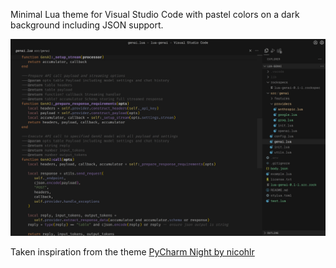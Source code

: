 Minimal Lua theme for Visual Studio Code with pastel colors on a dark background including JSON support.

![lua_eclipse-vsc_theme-screenshot](https://raw.githubusercontent.com/emilrueh/lua-vsc-theme/refs/heads/main/screenshots/lua-eclipse.png)

Taken inspiration from the theme [PyCharm Night by nicohlr](https://github.com/nicohlr/vscode-pycharm-theme)
